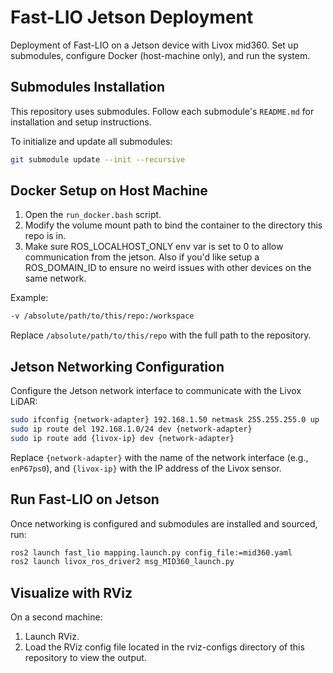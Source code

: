 # Fast-LIO Jetson Deployment

Deployment of Fast-LIO on a Jetson device with Livox mid360. Set up submodules, configure Docker (host-machine only), and run the system.

## Submodules Installation

This repository uses submodules. Follow each submodule's `README.md` for installation and setup instructions.

To initialize and update all submodules:

```bash
git submodule update --init --recursive
```

## Docker Setup on Host Machine

1. Open the `run_docker.bash` script.
2. Modify the volume mount path to bind the container to the directory this repo is in.
3. Make sure ROS_LOCALHOST_ONLY env var is set to 0 to allow communication from the jetson. Also if you'd like setup a ROS_DOMAIN_ID to ensure no weird issues with other devices on the same network. 


Example:

```bash
-v /absolute/path/to/this/repo:/workspace
```

Replace `/absolute/path/to/this/repo` with the full path to the repository.

## Jetson Networking Configuration

Configure the Jetson network interface to communicate with the Livox LiDAR:

```bash
sudo ifconfig {network-adapter} 192.168.1.50 netmask 255.255.255.0 up
sudo ip route del 192.168.1.0/24 dev {network-adapter}
sudo ip route add {livox-ip} dev {network-adapter}
```

Replace `{network-adapter}` with the name of the network interface (e.g., `enP67ps0`), and `{livox-ip}` with the IP address of the Livox sensor.

## Run Fast-LIO on Jetson

Once networking is configured and submodules are installed and sourced, run:

```bash
ros2 launch fast_lio mapping.launch.py config_file:=mid360.yaml
ros2 launch livox_ros_driver2 msg_MID360_launch.py
```

## Visualize with RViz

On a second machine:

1. Launch RViz.
2. Load the RViz config file located in the rviz-configs directory of this repository to view the output.
